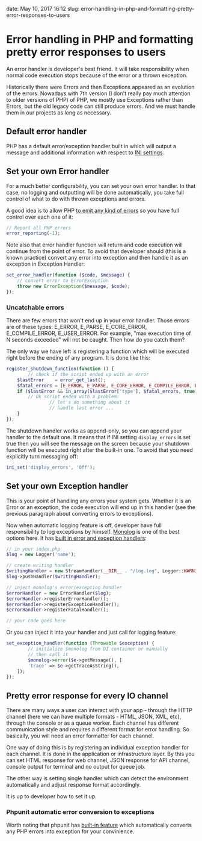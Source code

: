 date: May 10, 2017 16:12
slug: error-handling-in-php-and-formatting-pretty-error-responses-to-users
# Error handling in PHP and formatting pretty error responses to users
An error handler is developer's best friend. It will take responsibility when normal code execution stops because of the error or a thrown exception.

Historically there were Errors and then Exceptions appeared as an evolution of the errors. Nowadays with 7th version (I don't really pay much attention to older versions of PHP) of PHP, we mostly use Exceptions rather than Errors, but the old legacy code can still produce errors. And we must handle them in our projects as long as necessary. 

## Default error handler
PHP has a default error/exception handler built in which will output a message and additional information with respect to [INI settings](http://php.net/manual/en/errorfunc.configuration.php).

## Set your own Error handler
For a much better configurability, you can set your own error handler. In that case, no logging and outputting will be done automatically, you take full control of what to do with thrown exceptions and errors.

A good idea is to allow PHP [to emit any kind of errors](http://php.net/manual/en/function.error-reporting.php) so you have full control over each one of it:

```php
// Report all PHP errors
error_reporting(-1);
```

Note also that error handler function will return and code execution will continue from the point of error. To avoid that developer should (this is a known practice) convert any error into exception and then handle it as an exception in Exception Handler:

```php
set_error_handler(function ($code, $message) {
    // convert error to ErrorException
    throw new ErrorException($message, $code);
});
```

### Uncatchable errors
There are few errors that won't end up in your error handler. Those errors are of these types: E_ERROR, E_PARSE, E_CORE_ERROR, E_COMPILE_ERROR, E_USER_ERROR. For example, "max execution time of N seconds exceeded" will not be caught. 
Then how do you catch them?

The only way we have left is registering a function which will be executed right before the ending of any program. It is done like this:

```php
register_shutdown_function(function () {
        // check if the script ended up with an error
    $lastError    = error_get_last(); 
    $fatal_errors = [E_ERROR, E_PARSE, E_CORE_ERROR, E_COMPILE_ERROR, E_USER_ERROR];
    if ($lastError && in_array($lastError['type'], $fatal_errors, true)) {
        // Ok script ended with a problem:
                // let's do something about it
                // handle last error ...
    }
});
```

The shutdown handler works as append-only, so you can append your handler to the default one. It means that if INI setting `display_errors` is set true then you will see the message on the screen because your shutdown function will be executed right after the built-in one. To avoid that you need explicitly turn messaging off:

```php
ini_set('display_errors', 'Off');
```

## Set your own Exception handler
This is your point of handling any errors your system gets. Whether it is an Error or an exception, the code execution will end up in this handler (see the previous paragraph about converting errors to exceptions).

Now when automatic logging feature is off, developer have full responsibility to log exceptions by himself. [Monolog](https://github.com/Seldaek/monolog) is one of the best options here. It has [built in error and exception handlers](http://stackoverflow.com/a/36744961/1637031):

```php
// in your index.php
$log = new Logger('name');

// create writing handler
$writingHandler = new StreamHandler(__DIR__ . "/log.log", Logger::WARNING);
$log->pushHandler($writingHandler);

// inject monolog's error/exception handler
$errorHandler = new ErrorHandler($log);
$errorHandler->registerErrorHandler();
$errorHandler->registerExceptionHandler();
$errorHandler->registerFatalHandler();

// your code goes here
```

Or you can inject it into your handler and just call for logging feature:

```php
set_exception_handler(function (Throwable $exception) {
        // initialize $monolog from DI container or manually
        // then call it
        $monolog->error($e->getMessage(), [
        'trace' => $e->getTraceAsString(),
    ]);
});
```

## Pretty error response for every IO channel
There are many ways a user can interact with your app - through the HTTP channel (here we can have multiple formats - HTML, JSON, XML, etc), through the console or as a queue worker. 
Each channel has different communication style and requires a different format for error handling.
So basically, you will need an error formatter for each channel.

One way of doing this is by registering an individual exception handler for each channel. It is done in the application or infrastructure layer. By this you can set HTML response for web channel, JSON response for API channel, console output for terminal and no output for queue job.

The other way is setting single handler which can detect the environment automatically and adjust response format accordingly. 

It is up to developer how to set it up.

### Phpunit automatic error conversion to exceptions
Worth noting that phpunit has [built-in feature](https://phpunit.de/manual/current/en/writing-tests-for-phpunit.html#writing-tests-for-phpunit.errors) which automatically converts any PHP errors into exception for your convinience. 
